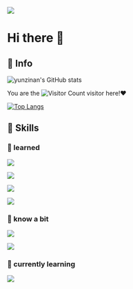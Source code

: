 ![](https://avataaars.io/?avatarStyle=Circle&topType=ShortHairShortFlat&accessoriesType=Prescription02&hairColor=Black&facialHairType=Blank&clotheType=Hoodie&clotheColor=Heather&eyeType=Default&eyebrowType=FlatNatural&mouthType=Smile&skinColor=Light)

# Hi there 👋

## 💩 Info

![yunzinan's GitHub stats](https://github-readme-stats.vercel.app/api?username=yunzinan&show_icons=true&theme=tokyonight)

You are the ![Visitor Count](https://profile-counter.glitch.me/yunzinan/count.svg) visitor here!❤

[![Top Langs](https://github-readme-stats.vercel.app/api/top-langs/?username=yunzinan&layout=compact)](https://github.com/yunzinan/github-readme-stats)

## 🚀 Skills

### 🔭 learned

![](https://img.shields.io/badge/C-00599C?style=for-the-badge&logo=c&logoColor=white)

![](https://img.shields.io/badge/C%2B%2B-00599C?style=for-the-badge&logo=c%2B%2B&logoColor=white)

![](https://img.shields.io/badge/Markdown-000000?style=for-the-badge&logo=markdown&logoColor=white)

![](https://img.shields.io/badge/GIT-E44C30?style=for-the-badge&logo=git&logoColor=white)

### 🤔 know a bit

![](https://img.shields.io/badge/HTML-239120?style=for-the-badge&logo=html5&logoColor=white)

![](https://img.shields.io/badge/Linux-FCC624?style=for-the-badge&logo=linux&logoColor=black)

### 🌱 currently learning

![](https://img.shields.io/badge/Python-3776AB?style=for-the-badge&logo=python&logoColor=white)
